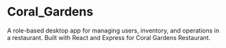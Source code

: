 # Coral_Gardens
A role-based desktop app for managing users, inventory, and operations in a restaurant. Built with React and Express for Coral Gardens Restaurant.
